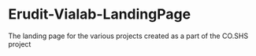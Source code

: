 # Erudit-Vialab-LandingPage
The landing page for the various projects created as a part of the CO.SHS project
